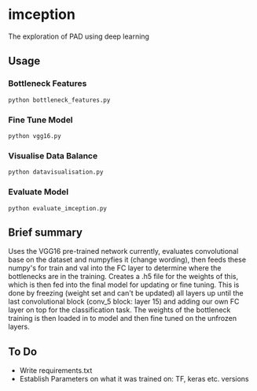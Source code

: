 # imception
The exploration of PAD using deep learning

## Usage
### Bottleneck Features
```
python bottleneck_features.py
```
### Fine Tune Model
```
python vgg16.py
```
### Visualise Data Balance
```
python datavisualisation.py
```
### Evaluate Model
```
python evaluate_imception.py
```

## Brief summary
Uses the VGG16 pre-trained network currently, evaluates convolutional base on the dataset and numpyfies it (change wording), then feeds these numpy's for train and val into the FC layer to determine where the bottlenecks are in the training. Creates a .h5 file for the weights of this, which is then fed into the final model for updating or fine tuning. This is done by freezing (weight set and can't be updated) all layers up until the last convolutional block (conv_5 block: layer 15) and adding our own FC layer on top for the classification task. The weights of the bottleneck training is then loaded in to model and then fine tuned on the unfrozen layers. 
## To Do 
- Write requirements.txt 
- Establish Parameters on what it was trained on: TF, keras etc. versions
